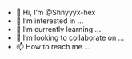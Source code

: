 - 👋 Hi, I’m @Shnyyyx-hex
- 👀 I’m interested in ...
- 🌱 I’m currently learning ...
- 💞️ I’m looking to collaborate on ...
- 📫 How to reach me ...

<!---
Shnyyyx-hex/Shnyyyx-hex is a ✨ special ✨ repository because its `README.md` (this file) appears on your GitHub profile.
You can click the Preview link to take a look at your changes.
--->
